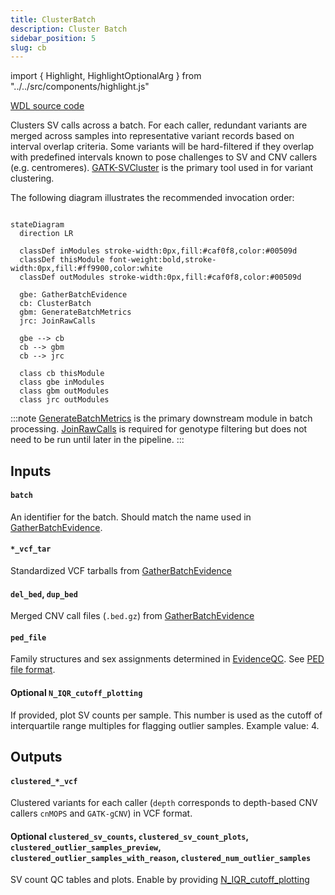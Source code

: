 ```yaml
---
title: ClusterBatch
description: Cluster Batch
sidebar_position: 5
slug: cb
---
```


import { Highlight, HighlightOptionalArg } from "../../src/components/highlight.js"

[WDL source code](https://github.com/broadinstitute/gatk-sv/blob/main/wdl/ClusterBatch.wdl)

Clusters SV calls across a batch. For each caller, redundant variants are merged across samples
into representative variant records based on interval overlap criteria. Some variants will be hard-filtered 
if they overlap with predefined intervals known to pose challenges to SV and CNV callers (e.g. centromeres). 
[GATK-SVCluster](https://gatk.broadinstitute.org/hc/en-us/articles/27007962371099-SVCluster-BETA) 
is the primary tool used in for variant clustering.

The following diagram illustrates the recommended invocation order:

```mermaid

stateDiagram
  direction LR
  
  classDef inModules stroke-width:0px,fill:#caf0f8,color:#00509d
  classDef thisModule font-weight:bold,stroke-width:0px,fill:#ff9900,color:white
  classDef outModules stroke-width:0px,fill:#caf0f8,color:#00509d

  gbe: GatherBatchEvidence
  cb: ClusterBatch
  gbm: GenerateBatchMetrics
  jrc: JoinRawCalls
  
  gbe --> cb
  cb --> gbm
  cb --> jrc
  
  class cb thisModule
  class gbe inModules
  class gbm outModules
  class jrc outModules
```

:::note
[GenerateBatchMetrics](./gbm) is the primary downstream module in batch processing. [JoinRawCalls](./jrc) is 
required for genotype filtering but does not need to be run until later in the pipeline.
:::

## Inputs

#### `batch`
An identifier for the batch. Should match the name used in [GatherBatchEvidence](./gbe#batch).

#### `*_vcf_tar`
Standardized VCF tarballs from [GatherBatchEvidence](./gbe#std__vcf_tar)

#### `del_bed`, `dup_bed`
Merged CNV call files (`.bed.gz`) from [GatherBatchEvidence](./gbe#merged_dels-merged_dups)

#### `ped_file`
Family structures and sex assignments determined in [EvidenceQC](./eqc). See [PED file format](/docs/gs/inputs#ped-format).

#### <HighlightOptionalArg>Optional</HighlightOptionalArg>  `N_IQR_cutoff_plotting`
If provided, plot SV counts per sample. This number is used as the cutoff of interquartile range multiples for flagging 
outlier samples. Example value: 4.

## Outputs

#### `clustered_*_vcf`
Clustered variants for each caller (`depth` corresponds to depth-based CNV callers `cnMOPS` and `GATK-gCNV`) in VCF format.

#### <HighlightOptionalArg>Optional</HighlightOptionalArg>  `clustered_sv_counts`, `clustered_sv_count_plots`, `clustered_outlier_samples_preview`, `clustered_outlier_samples_with_reason`, `clustered_num_outlier_samples`
SV count QC tables and plots. Enable by providing [N_IQR_cutoff_plotting](#optional--n_iqr_cutoff_plotting)
